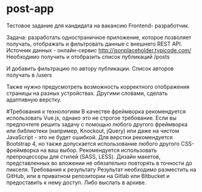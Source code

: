 # post-app

Тестовое задание для кандидата на вакансию Frontend-
разработчик.

Задача: разработать одностраничное приложение, которое позволяет получать,
отображать и фильтровать данные с внешнего REST API.
Источник данных - онлайн-сервис http://jsonplaceholder.typicode.com/
Необходимо получить и отобразить список публикаций /posts

И добавить фильтрацию по автору публикации. Список авторов получать в /users

Также нужно предусмотреть возможность корректного отображения страницы на
разных устройствах. Другими словами, сделать адаптивную верстку.

#Требования к технологиям
В качестве фреймворка рекомендуется использовать Vue.js, однако это не строгое
требование. Если вы предпочтете решить задачу с помощью любого другого
фреймворка или библиотеки (например, Knockout, jQuery) или даже на чистом
JavaScript - это не будет ошибкой.
Для верстки рекомендуется Bootstrap 4, но также допускается использование
любого другого CSS-фреймворка на ваш выбор. Рекомендуется использовать
препроцессоры для стилей (SASS, LESS).
Дизайн макетов, представленных во вложении не обязательно повторять в точности
до пикселя.
Требования к результату
Результат необходимо разместить на GitHub, или в приватном репозитории на Gitlab
или Bitbucket и предоставить к нему доступ. Либо выслать в архиве.
